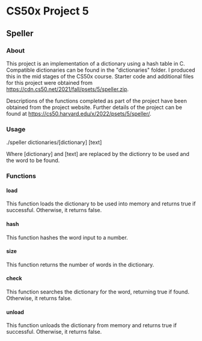 # CS50x Project 5
## Speller
### About
This project is an implementation of a dictionary using a hash table in C. Compatible dictionaries can be found in the "dictionaries" folder. I produced this in the mid stages of the CS50x course. Starter code and additional files for this project were obtained from https://cdn.cs50.net/2021/fall/psets/5/speller.zip.

Descriptions of the functions completed as part of the project have been obtained from the project website. Further details of the project can be found at https://cs50.harvard.edu/x/2022/psets/5/speller/.

### Usage

./speller dictionaries/[dictionary] [text]

Where [dictionary] and [text] are replaced by the dictionry to be used and the word to be found.

### Functions

#### load
This function loads the dictionary to be used into memory and returns true if successful. Otherwise, it returns false.

#### hash
This function hashes the word input to a number.

#### size
This function returns the number of words in the dictionary.

#### check
This function searches the dictionary for the word, returning true if found. Otherwise, it returns false.

#### unload 
This function unloads the dictionary from memory and returns true if successful. Otherwise, it returns false.
